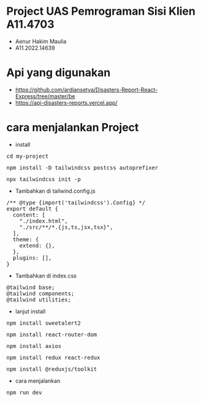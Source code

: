 # Project UAS Pemrograman Sisi Klien A11.4703
- Aenur Hakim Maulia
- A11.2022.14639
# Api yang digunakan
- https://github.com/ardiansetya/Disasters-Report-React-Express/tree/master/be
- https://api-disasters-reports.vercel.app/
# cara menjalankan Project
- install
<pre>cd my-project</pre>
<pre>npm install -D tailwindcss postcss autoprefixer</pre>
<pre>npx tailwindcss init -p</pre>
- Tambahkan di tailwind.config.js
<pre>/** @type {import('tailwindcss').Config} */
export default {
  content: [
    "./index.html",
    "./src/**/*.{js,ts,jsx,tsx}",
  ],
  theme: {
    extend: {},
  },
  plugins: [],
}</pre>
- Tambahkan di index.css
<pre>@tailwind base;
@tailwind components;
@tailwind utilities;</pre>
- lanjut install
<pre>npm install sweetalert2</pre>
<pre>npm install react-router-dom</pre>
<pre>npm install axios</pre>
<pre>npm install redux react-redux</pre>
<pre>npm install @reduxjs/toolkit</pre>
- cara menjalankan
<pre>npm run dev</pre>
